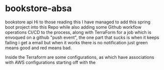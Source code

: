 # bookstore-absa
bookstore api
Hi to those reading this I have managed to add this spring boot project into this Repo 
while also adding some Github workflow operations CI/CD to the process, along with TerraForm for
a job which is envoqued on a github "push event", the one part that sucks is when it keeps failing i get
a email but when it works there is no notification just green means good and red means bad.

Inside the Terraform are some configurations, as which have associations with AWS configurations 
starting off with the 

